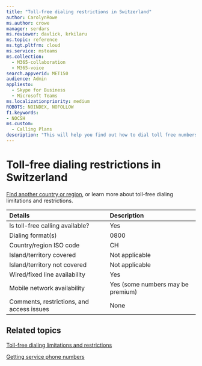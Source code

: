 ```yaml
---
title: "Toll-free dialing restrictions in Switzerland"
author: CarolynRowe
ms.author: crowe
manager: serdars
ms.reviewer: davlick, krkilaru
ms.topic: reference
ms.tgt.pltfrm: cloud
ms.service: msteams
ms.collection: 
  - M365-collaboration
  - M365-voice
search.appverid: MET150
audience: Admin
appliesto: 
  - Skype for Business
  - Microsoft Teams
ms.localizationpriority: medium
ROBOTS: NOINDEX, NOFOLLOW
f1.keywords:
- NOCSH
ms.custom: 
  - Calling Plans
description: "This will help you find out how to dial toll free numbers in each country/region. After you select the country/region, it will take you to a country-specific page that contains specific details, restrictions, and limits for toll-free service availability where toll-free service is available. The dialing format or formats show you the required access codes within each country or region to dial the toll free number."
---
```


# Toll-free dialing restrictions in Switzerland

[Find another country or region](../toll-free-dialing-limitations-and-restrictions.md), or learn more about toll-free dialing limitations and restrictions.


|**Details**|**Description**|
|:-----|:-----|
|Is toll-free calling available?  <br/> |Yes  <br/> |
|Dialing format(s)  <br/> | 0800 <br>|
|Country/region ISO code  <br/> |CH  <br/> |
|Island/territory covered  <br/> |Not applicable  <br/> |
|Island/territory not covered  <br/> | Not applicable  <br/>  |
|Wired/fixed line availability  <br/> |Yes  <br/> |
|Mobile network availability  <br/> | Yes (some numbers may be premium) <br/> |
|Comments, restrictions, and access issues  <br/> |None  <br/> |

## Related topics

[Toll-free dialing limitations and restrictions](../toll-free-dialing-limitations-and-restrictions.md)

[Getting service phone numbers](../getting-service-phone-numbers.md)